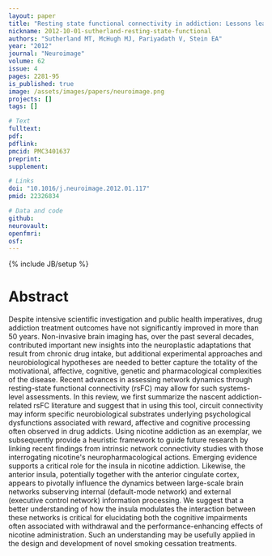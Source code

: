 ```yaml
---
layout: paper
title: "Resting state functional connectivity in addiction: Lessons learned and a road ahead."
nickname: 2012-10-01-sutherland-resting-state-functional
authors: "Sutherland MT, McHugh MJ, Pariyadath V, Stein EA"
year: "2012"
journal: "Neuroimage"
volume: 62
issue: 4
pages: 2281-95
is_published: true
image: /assets/images/papers/neuroimage.png
projects: []
tags: []

# Text
fulltext:
pdf:
pdflink:
pmcid: PMC3401637
preprint:
supplement:

# Links
doi: "10.1016/j.neuroimage.2012.01.117"
pmid: 22326834

# Data and code
github:
neurovault:
openfmri:
osf:
---
```

{% include JB/setup %}

# Abstract

Despite intensive scientific investigation and public health imperatives, drug addiction treatment outcomes have not significantly improved in more than 50 years. Non-invasive brain imaging has, over the past several decades, contributed important new insights into the neuroplastic adaptations that result from chronic drug intake, but additional experimental approaches and neurobiological hypotheses are needed to better capture the totality of the motivational, affective, cognitive, genetic and pharmacological complexities of the disease. Recent advances in assessing network dynamics through resting-state functional connectivity (rsFC) may allow for such systems-level assessments. In this review, we first summarize the nascent addiction-related rsFC literature and suggest that in using this tool, circuit connectivity may inform specific neurobiological substrates underlying psychological dysfunctions associated with reward, affective and cognitive processing often observed in drug addicts. Using nicotine addiction as an exemplar, we subsequently provide a heuristic framework to guide future research by linking recent findings from intrinsic network connectivity studies with those interrogating nicotine's neuropharmacological actions. Emerging evidence supports a critical role for the insula in nicotine addiction. Likewise, the anterior insula, potentially together with the anterior cingulate cortex, appears to pivotally influence the dynamics between large-scale brain networks subserving internal (default-mode network) and external (executive control network) information processing. We suggest that a better understanding of how the insula modulates the interaction between these networks is critical for elucidating both the cognitive impairments often associated with withdrawal and the performance-enhancing effects of nicotine administration. Such an understanding may be usefully applied in the design and development of novel smoking cessation treatments.
